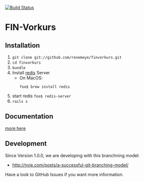 [![Build Status](https://travis-ci.org/FIN-Vorkurs/finvorkurs.png)](https://travis-ci.org/FIN-Vorkurs/finvorkurs)

FIN-Vorkurs
===========

Installation
-------------

1. ```git clone git://github.com/renemeye/finvorkurs.git```
2. ```cd finvorkurs```
3. ``` bundle ```
4. Install [redis](http://redis.io) Server
	* On MacOS:
		```
		foo$ brew install redis
		```
5. start redis
		```
		foo$ redis-server
		```
6. ```rails s```

Documentation
-------------
[more here](./doc/README.md)


Development
-----------

Since Version 1.0.0, we are developing with this branchning model:
* http://nvie.com/posts/a-successful-git-branching-model/

Have a look to GitHub Issues if you want more information.

